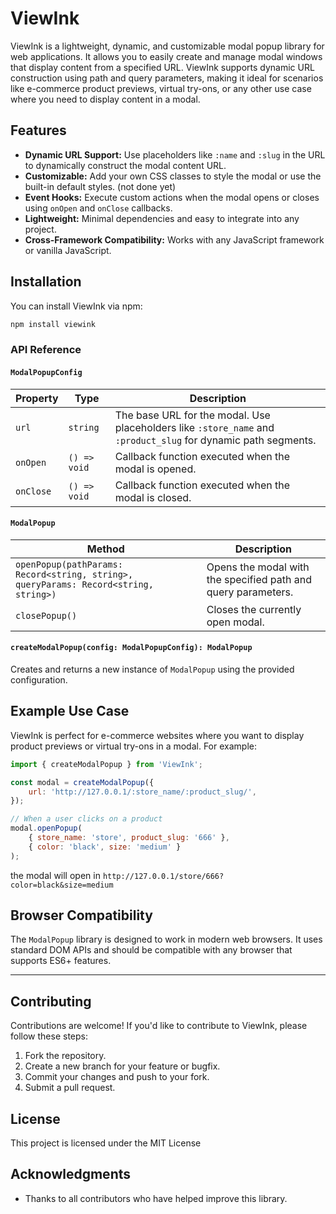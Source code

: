 # ViewInk

ViewInk is a lightweight, dynamic, and customizable modal popup library for web applications. It allows you to easily create and manage modal windows that display content from a specified URL. ViewInk supports dynamic URL construction using path and query parameters, making it ideal for scenarios like e-commerce product previews, virtual try-ons, or any other use case where you need to display content in a modal.

## Features

- **Dynamic URL Support:** Use placeholders like `:name` and `:slug` in the URL to dynamically construct the modal content URL.
- **Customizable:** Add your own CSS classes to style the modal or use the built-in default styles. (not done yet)
- **Event Hooks:** Execute custom actions when the modal opens or closes using `onOpen` and `onClose` callbacks.
- **Lightweight:** Minimal dependencies and easy to integrate into any project.
- **Cross-Framework Compatibility:** Works with any JavaScript framework or vanilla JavaScript.

## Installation

You can install ViewInk via npm:

```bash
npm install viewink
```

### API Reference

#### `ModalPopupConfig`

| Property | Type | Description |
|----------|------|-------------|
| `url`    | `string` | The base URL for the modal. Use placeholders like `:store_name` and `:product_slug` for dynamic path segments. |
| `onOpen` | `() => void` | Callback function executed when the modal is opened. |
| `onClose` | `() => void` | Callback function executed when the modal is closed. |

#### `ModalPopup`

| Method | Description |
|--------|-------------|
| `openPopup(pathParams: Record<string, string>, queryParams: Record<string, string>)` | Opens the modal with the specified path and query parameters. |
| `closePopup()` | Closes the currently open modal. |

#### `createModalPopup(config: ModalPopupConfig): ModalPopup`

Creates and returns a new instance of `ModalPopup` using the provided configuration.

## Example Use Case

ViewInk is perfect for e-commerce websites where you want to display product previews or virtual try-ons in a modal. For example:

```javascript
import { createModalPopup } from 'ViewInk';

const modal = createModalPopup({
    url: 'http://127.0.0.1/:store_name/:product_slug/',
});

// When a user clicks on a product
modal.openPopup(
    { store_name: 'store', product_slug: '666' },
    { color: 'black', size: 'medium' }
);
```

the modal will open in `http://127.0.0.1/store/666?color=black&size=medium`

## Browser Compatibility

The `ModalPopup` library is designed to work in modern web browsers. It uses standard DOM APIs and should be compatible with any browser that supports ES6+ features.

---

## Contributing

Contributions are welcome! If you'd like to contribute to ViewInk, please follow these steps:

1. Fork the repository.
2. Create a new branch for your feature or bugfix.
3. Commit your changes and push to your fork.
4. Submit a pull request.

## License

This project is licensed under the MIT License

## Acknowledgments

- Thanks to all contributors who have helped improve this library.
